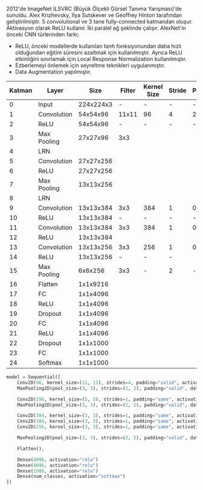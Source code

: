 2012'de ImageNet ILSVRC (Büyük Ölçekli Görsel Tanıma Yarışması)'de sunuldu. Alex Krizhevsky, Ilya Sutskever ve Geoffrey Hinton tarafından geliştirilmiştir. 5 convolutional  ve 3 tane fully-connected katmandan oluşur. Aktivasyon olarak ReLU kullanır. İki paralel ağ şeklinde çalışır.  AlexNet'in önceki CNN türlerinden farkı;
- ReLU, önceki modellerde kullanılan tanh fonksiyonundan daha hızlı olduğundan eğitim süresini azaltmak için kullanılmıştır. Ayrıca ReLU etkinliğini sınırlamak için Local Response Normalization kullanılmıştır.
- Ezberlemeyi önlemek için seyreltme teknikleri uygulanmıştır.
- Data Augmentation yapılmıştır.

| Katman | Layer | Size | Filter | Kernel Size | Stride | Padding |
| - | - | - | - | - | - | - |
| 0 | Input | 224x224x3 | - | - |  - | - | - |
| 1 | Convolution | 54x54x96 | 11x11 | 96 | 4 | 2 |
| 2 | ReLU | 54x54x96 | - | - | - | - |
| 3 | Max Pooling | 27x27x96 | 3x3 |   
| 4 | LRN |
| 5 | Convolution | 27x27x256 | 
| 6 | ReLU | 27x27x256 |
| 7 | Max Pooling | 13x13x256 | 
| 8 | LRN |
| 9 | Convolution | 13x13x384 | 3x3 | 384 | 1 | 0
| 10 | ReLU | 13x13x384 | - | - | - |  -  |
| 11 | Convolution |  13x13x384 | 3x3 | 384 | 1 | 0
| 12 | ReLU | 13x13x384
| 13 | Convolution | 13x13x256 | 3x3 | 256 | 1 | 0
| 14 | ReLU | 13x13x256 | - | - | - |
| 15 | Max Pooling | 6x6x256 | 3x3 | - | 2 | - |
| 16 | Flatten | 1x1x9216 |
| 17 | FC | 1x1x4096 |
| 18 | ReLU | 1x1x4096 | 
| 19 | Dropout | 1x1x4096 |
| 20 | FC | 1x1x4096 |
| 21 | ReLU | 1x1x4096 |
| 22 | Dropout | 1x1x1000 |
| 23 | FC | 1x1x1000 |
| 24 | Softmax | 1x1x1000 | 

```python
model = Sequential([
	Conv2D(96, kernel_size=(11, 11), strides=4, padding="valid", activation="relu", input_shape=input_shape),
	MaxPooling2D(pool_size=(3, 3), strides=(2, 2), padding="valid", data_format=None)

	Conv2D(256, kernel_size=(5, 5), strides=1, padding="same", activation="relu", kernel_initializer="he_normal")
	MaxPooling2D(pool_size=(3, 3), strides=(2, 2), padding="valid", data_format=None)

	Conv2D(384, kernel_size=(3, 3), strides=1, padding="same", activation="relu", kernel_initializer="he_normal")
	Conv2D(384, kernel_size=(3, 3), strides=1, padding="same", activation="relu", kernel_initializer="he_normal")
	Conv2D(256, kernel_size=(3, 3), strides=1, padding="same", activation="relu", kernel_initializer="he_normal")

	MaxPooling2D(pool_size=(3, 3), strides=(2, 2), padding="valid", data_format=None)

	Flatten(),

	Dense(4096, activation="relu")
	Dense(4096, activation="relu")
	Dense(1000, activation="relu")
	Dense(num_classes, activation="softmax")
])
```